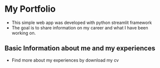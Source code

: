 # My Portfolio
* This simple web app was developed with python streamlit framework
* The goal is to share information on my career and what I have been working on.
## Basic Information about me and my experiences
* Find more about my experiences by download my cv 
